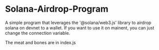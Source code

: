 # Solana-Airdrop-Program
A simple program that leverages the '@solana/web3.js' library to airdrop solana on devnet to a wallet. If you want to use it on mainent, you can just change the connection variable.

The meat and bones are in index.js
